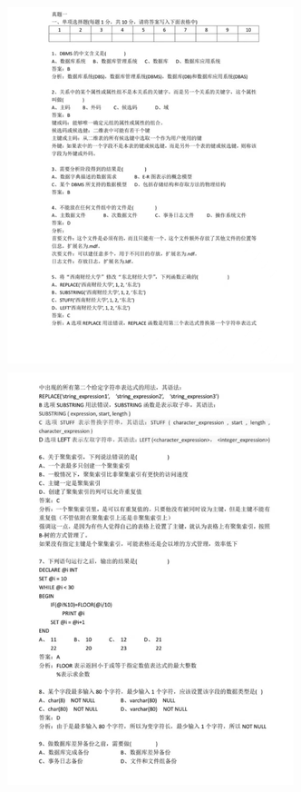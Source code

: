 ![image-20221012202245610](img/image-20221012202245610.png)

![image-20221012202256686](img/image-20221012202256686.png)